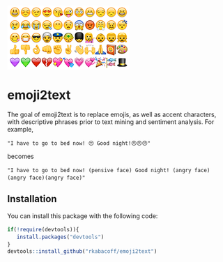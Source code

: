 <img src="emojis.png">

# emoji2text

The goal of emoji2text is to replace emojis, as well as accent characters, with descriptive phrases  prior to text mining and sentiment analysis. For example,


```"I have to go to bed now! 😔 Good night!😠😠😠"```

   becomes

```"I have to go to bed now! (pensive face) Good night! (angry face)(angry face)(angry face)"```

## Installation

You can install this package with the following code:

``` r
if(!require(devtools)){
   install.packages("devtools")
}
devtools::install_github("rkabacoff/emoji2text")
```

